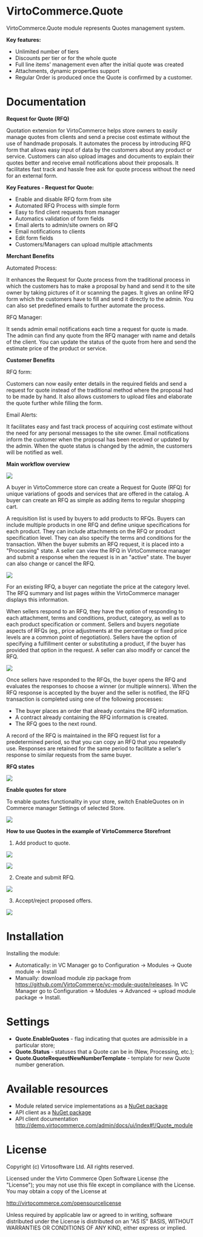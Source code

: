 # VirtoCommerce.Quote
VirtoCommerce.Quote module represents Quotes management system.

**Key features:**
* Unlimited number of tiers
* Discounts per tier or for the whole quote
* Full line items' management even after the initial quote was created
* Attachments, dynamic properties support
* Regular Order is produced once the Quote is confirmed by a customer.

# Documentation
**Request for Quote (RFQ)**

Quotation extension for VirtoCommerce helps store owners to easily manage quotes from clients and send a precise cost estimate without the use of handmade proposals. It automates the process by introducing RFQ form that allows easy input of data by the customers about any product or service. Customers can also upload images and documents to explain their quotes better and receive email notifications about their proposals. It facilitates fast track and hassle free ask for quote process without the need for an external form.

**Key Features - Request for Quote:**
* Enable and disable RFQ form from site
* Automated RFQ Process with simple form
* Easy to find client requests from manager
* Automatics validation of form fields
* Email alerts to admin/site owners on RFQ
* Email notifications to clients
* Edit form fields
* Customers/Managers can upload multiple attachments

**Merchant Benefits**

Automated Process:

It enhances the Request for Quote process from the traditional process in which the customers has to make a proposal by hand and send it to the site owner by taking pictures of it or scanning the pages. It gives an online RFQ form which the customers have to fill and send it directly to the admin. You can also set predefined emails to further automate the process.

RFQ Manager:

It sends admin email notifications each time a request for quote is made. The admin can find any quote from the RFQ manager with name and details of the client. You can update the status of the quote from here and send the estimate price of the product or service.

**Customer Benefits**

RFQ form:

Customers can now easily enter details in the required fields and send a request for quote instead of the traditional method where the proposal had to be made by hand. It also allows customers to upload files and elaborate the quote further while filling the form.

Email Alerts:

It facilitates easy and fast track process of acquiring cost estimate without the need for any personal messages to the site owner. Email notifications inform the customer when the proposal has been received or updated by the admin. When the quote status is changed by the admin, the customers will be notified as well.

**Main workflow overview**

![](https://user-images.githubusercontent.com/23373328/36895674-6f160f64-1e18-11e8-98a9-7afc9c463af4.png)
  
A buyer in VirtoCommerce store can create a Request for Quote (RFQ) for unique variations of goods and services that are offered in the catalog. A buyer can create an RFQ as simple as adding items to regular shopping cart.

A requisition list is used by buyers to add products to RFQs. Buyers can include multiple products in one RFQ and define unique specifications for each product. They can include attachments on the RFQ or product specification level. They can also specify the terms and conditions for the transaction. When the buyer submits an RFQ request, it is placed into a "Processing" state. A seller can view the RFQ in VirtoCommerce manager and submit a response when the request is in an "active" state. The buyer can also change or cancel the RFQ.

![](https://user-images.githubusercontent.com/23373328/36860749-d71aecb2-1d8a-11e8-9f17-5ffdea424c51.png)

For an existing RFQ, a buyer can negotiate the price at the category level. The RFQ summary and list pages within the VirtoCommerce manager displays this information.

When sellers respond to an RFQ, they have the option of responding to each attachment, terms and conditions, product, category, as well as to each product specification or comment. Sellers and buyers negotiate aspects of RFQs (eg., price adjustments at the percentage or fixed price levels are a common point of negotiation). Sellers have the option of specifying a fulfillment center or substituting a product, if the buyer has provided that option in the request. A seller can also modify or cancel the RFQ.

![](https://user-images.githubusercontent.com/23373328/36860818-0361194a-1d8b-11e8-8626-72e1930d92f6.png)

Once sellers have responded to the RFQs, the buyer opens the RFQ and evaluates the responses to choose a winner (or multiple winners). When the RFQ response is accepted by the buyer and the seller is notified, the RFQ transaction is completed using one of the following processes:
* The buyer places an order that already contains the RFQ information.
* A contract already containing the RFQ information is created.
* The RFQ goes to the next round.

A record of the RFQ is maintained in the RFQ request list for a predetermined period, so that you can copy an RFQ that you repeatedly use. Responses are retained for the same period to facilitate a seller's response to similar requests from the same buyer.

**RFQ states**

![](https://user-images.githubusercontent.com/23373328/36860202-50106888-1d89-11e8-8b68-58ad9429d90b.png)

**Enable quotes for store**

To enable quotes functionality in your store, switch EnableQuotes on in Commerce manager Settings of selected Store.

![](https://user-images.githubusercontent.com/23373328/36892520-a68c15fc-1e0d-11e8-93c9-a0b4aca69e94.png)

**How to use Quotes in the example of VirtoCommerce Storefront**

1. Add product to quote.

![](https://user-images.githubusercontent.com/23373328/36863170-9e8817ec-1d91-11e8-8f37-4f0da63145e7.png)

![](https://user-images.githubusercontent.com/23373328/36868793-1fc634c8-1da2-11e8-819f-c117b20afa43.png)

2. Create and submit RFQ.

![](https://user-images.githubusercontent.com/23373328/36867522-12e4a702-1d9e-11e8-8386-4f3663c0390e.png)

3. Accept/reject proposed offers.

![](https://user-images.githubusercontent.com/23373328/36897976-7e3e6d02-1e21-11e8-92b1-c9ceb44690ab.png)

# Installation
Installing the module:

* Automatically: in VC Manager go to Configuration -> Modules -> Quote module -> Install
* Manually: download module zip package from https://github.com/VirtoCommerce/vc-module-quote/releases. In VC Manager go to Configuration -> Modules -> Advanced -> upload module package -> Install.

# Settings
* **Quote.EnableQuotes** - flag indicating that quotes are admissible in a particular store;
* **Quote.Status** - statuses that a Quote can be in (New, Processing, etc.);
* **Quote.QuoteRequestNewNumberTemplate** - template for new Quote number generation.

# Available resources
* Module related service implementations as a <a href="https://www.nuget.org/packages/VirtoCommerce.QuoteModule.Data" target="_blank">NuGet package</a>
* API client as a <a href="https://www.nuget.org/packages/VirtoCommerce.QuoteModule.Client" target="_blank">NuGet package</a>
* API client documentation http://demo.virtocommerce.com/admin/docs/ui/index#!/Quote_module

# License
Copyright (c) Virtosoftware Ltd.  All rights reserved.

Licensed under the Virto Commerce Open Software License (the "License"); you
may not use this file except in compliance with the License. You may
obtain a copy of the License at

http://virtocommerce.com/opensourcelicense

Unless required by applicable law or agreed to in writing, software
distributed under the License is distributed on an "AS IS" BASIS,
WITHOUT WARRANTIES OR CONDITIONS OF ANY KIND, either express or
implied.
